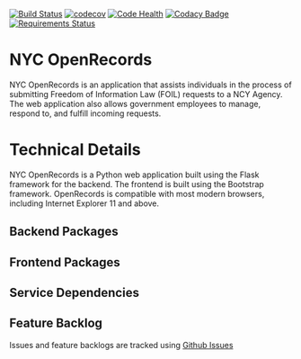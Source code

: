 [![Build Status](https://snap-ci.com/joelbcastillo/openrecords_v2_0/branch/develop/build_image)](https://snap-ci.com/joelbcastillo/openrecords_v2_0/branch/develop) [![codecov](https://codecov.io/gh/joelbcastillo/openrecords_v2_0/branch/develop/graph/badge.svg)](https://codecov.io/gh/joelbcastillo/openrecords_v2_0)
[![Code Health](https://landscape.io/github/joelbcastillo/openrecords_v2_0/develop/landscape.svg?style=flat)](https://landscape.io/github/joelbcastillo/openrecords_v2_0/develop) [![Codacy Badge](https://api.codacy.com/project/badge/Grade/64dc52651e994c6d995b68be84823cb0)](https://www.codacy.com/app/joel-castillo/openrecords_v2_0?utm_source=github.com&amp;utm_medium=referral&amp;utm_content=joelbcastillo/openrecords_v2_0&amp;utm_campaign=Badge_Grade) [![Requirements Status](https://requires.io/github/joelbcastillo/openrecords_v2_0/requirements.svg?branch=develop)](https://requires.io/github/joelbcastillo/openrecords_v2_0/requirements/?branch=develop)




# NYC OpenRecords

NYC OpenRecords is an application that assists individuals in the process of submitting Freedom of Information Law (FOIL) requests to a NCY Agency. The web application also allows government employees to manage, respond to, and fulfill incoming requests. 

# Technical Details
NYC OpenRecords is a Python web application built using the Flask framework for the backend. The frontend is built using the Bootstrap framework. OpenRecords is compatible with most modern browsers, including Internet Explorer 11 and above.

## Backend Packages

## Frontend Packages

## Service Dependencies

## Feature Backlog
Issues and feature backlogs are tracked using [Github Issues](https://github.com/cityofnewyork/nycopenrecords)
